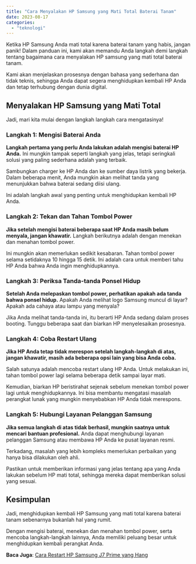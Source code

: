 ```yaml
---
title: "Cara Menyalakan HP Samsung yang Mati Total Baterai Tanam"
date: 2023-08-17
categories: 
  - "teknologi"
---
```


Ketika HP Samsung Anda mati total karena baterai tanam yang habis, jangan panik! Dalam panduan ini, kami akan memandu Anda langkah demi langkah tentang bagaimana cara menyalakan HP samsung yang mati total baterai tanam.

Kami akan menjelaskan prosesnya dengan bahasa yang sederhana dan tidak teknis, sehingga Anda dapat segera menghidupkan kembali HP Anda dan tetap terhubung dengan dunia digital.

## Menyalakan HP Samsung yang Mati Total

Jadi, mari kita mulai dengan langkah langkah cara mengatasinya!

### Langkah 1: Mengisi Baterai Anda

**Langkah pertama yang perlu Anda lakukan adalah mengisi baterai HP Anda.** Ini mungkin tampak seperti langkah yang jelas, tetapi seringkali solusi yang paling sederhana adalah yang terbaik.

Sambungkan charger ke HP Anda dan ke sumber daya listrik yang bekerja. Dalam beberapa menit, Anda mungkin akan melihat tanda yang menunjukkan bahwa baterai sedang diisi ulang.

Ini adalah langkah awal yang penting untuk menghidupkan kembali HP Anda.

### Langkah 2: Tekan dan Tahan Tombol Power

**Jika setelah mengisi baterai beberapa saat HP Anda masih belum menyala, jangan khawatir.** Langkah berikutnya adalah dengan menekan dan menahan tombol power.

Ini mungkin akan memerlukan sedikit kesabaran. Tahan tombol power selama setidaknya 10 hingga 15 detik. Ini adalah cara untuk memberi tahu HP Anda bahwa Anda ingin menghidupkannya.

### Langkah 3: Periksa Tanda-tanda Ponsel Hidup

**Setelah Anda melepaskan tombol power, perhatikan apakah ada tanda bahwa ponsel hidup.** Apakah Anda melihat logo Samsung muncul di layar? Apakah ada cahaya atau lampu yang menyala?

Jika Anda melihat tanda-tanda ini, itu berarti HP Anda sedang dalam proses booting. Tunggu beberapa saat dan biarkan HP menyelesaikan prosesnya.

### Langkah 4: Coba Restart Ulang

**Jika HP Anda tetap tidak merespon setelah langkah-langkah di atas, jangan khawatir, masih ada beberapa opsi lain yang bisa Anda coba.**

Salah satunya adalah mencoba restart ulang HP Anda. Untuk melakukan ini, tahan tombol power lagi selama beberapa detik sampai layar mati.

Kemudian, biarkan HP beristirahat sejenak sebelum menekan tombol power lagi untuk menghidupkannya. Ini bisa membantu mengatasi masalah perangkat lunak yang mungkin menyebabkan HP Anda tidak merespons.

### Langkah 5: Hubungi Layanan Pelanggan Samsung

**Jika semua langkah di atas tidak berhasil, mungkin saatnya untuk mencari bantuan profesional.** Anda dapat menghubungi layanan pelanggan Samsung atau membawa HP Anda ke pusat layanan resmi.

Terkadang, masalah yang lebih kompleks memerlukan perbaikan yang hanya bisa dilakukan oleh ahli.

Pastikan untuk memberikan informasi yang jelas tentang apa yang Anda lakukan sebelum HP mati total, sehingga mereka dapat memberikan solusi yang sesuai.

## Kesimpulan

Jadi, menghidupkan kembali HP Samsung yang mati total karena baterai tanam sebenarnya bukanlah hal yang rumit.

Dengan mengisi baterai, menekan dan menahan tombol power, serta mencoba langkah-langkah lainnya, Anda memiliki peluang besar untuk menghidupkan kembali perangkat Anda.

**Baca Juga**: [Cara Restart HP Samsung J7 Prime yang Hang](https://ajiekusumadhany.com/cara-restart-hp-samsung-j7-prime-yang-hang/)
